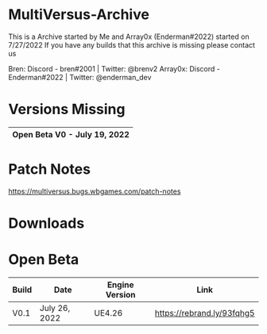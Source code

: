 # MultiVersus-Archive
This is a Archive started by Me and Array0x (Enderman#2022) started on 7/27/2022
If you have any builds that this archive is missing please contact us

Bren: Discord - bren#2001 | Twitter: @brenv2
Array0x: Discord - Enderman#2022 | Twitter: @enderman_dev

# Versions Missing 
| Open Beta V0 - July 19, 2022 |
|------------------------------|

# Patch Notes

https://multiversus.bugs.wbgames.com/patch-notes

# Downloads

# Open Beta
| Build                  	 | Date          	 | Engine Version	    |		    Link             |     
| ------------------------------ | --------------------- | ------------------------ | ------------------------------ |
| V0.1        	 |  July 26, 2022	   	 | UE4.26	    |		https://rebrand.ly/93fqhg5
